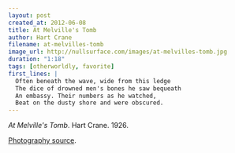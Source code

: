 ```yaml
---
layout: post
created_at: 2012-06-08
title: At Melville's Tomb
author: Hart Crane
filename: at-melvilles-tomb
image_url: http://nullsurface.com/images/at-melvilles-tomb.jpg
duration: "1:18"
tags: [otherworldly, favorite]
first_lines: |
  Often beneath the wave, wide from this ledge
  The dice of drowned men's bones he saw bequeath
  An embassy. Their numbers as he watched,
  Beat on the dusty shore and were obscured.
---
```


_At Melville's Tomb_.  Hart Crane.  1926.

[Photography source](http://www.flickr.com/photos/zanthia/4262691057/).
